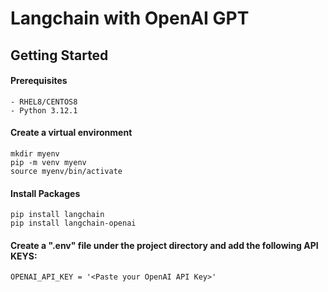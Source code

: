 # Langchain with OpenAI GPT

## Getting Started

#### Prerequisites
```
- RHEL8/CENTOS8
- Python 3.12.1
```

#### Create a virtual environment
```
mkdir myenv
pip -m venv myenv
source myenv/bin/activate
```

#### Install Packages 
```
pip install langchain
pip install langchain-openai 
```

#### Create a ".env" file under the project directory and add the following API KEYS:
```
OPENAI_API_KEY = '<Paste your OpenAI API Key>'
```
